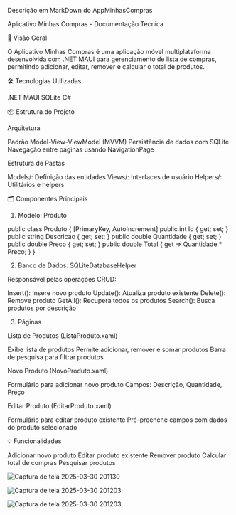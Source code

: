 Descrição em MarkDown do AppMinhasCompras

Aplicativo Minhas Compras - Documentação Técnica

🚀 Visão Geral

O Aplicativo Minhas Compras é uma aplicação móvel multiplataforma desenvolvida com
.NET MAUI para gerenciamento de lista de compras, permitindo adicionar, editar, remover
e calcular o total de produtos.

🛠 Tecnologias Utilizadas

.NET MAUI
SQLite
C#

📦 Estrutura do Projeto

Arquitetura

Padrão Model-View-ViewModel (MVVM)
Persistência de dados com SQLite
Navegação entre páginas usando NavigationPage

Estrutura de Pastas

Models/: Definição das entidades
Views/: Interfaces de usuário
Helpers/: Utilitários e helpers

🗂 Componentes Principais

1. Modelo: Produto

public class Produto
{
    [PrimaryKey, AutoIncrement]
    public int Id { get; set; }
    public string Descricao { get; set; }
    public double Quantidade { get; set; }
    public double Preco { get; set; }
    public double Total { get => Quantidade * Preco; }
}

2. Banco de Dados: SQLiteDatabaseHelper

Responsável pelas operações CRUD:

Insert(): Insere novo produto
Update(): Atualiza produto existente
Delete(): Remove produto
GetAll(): Recupera todos os produtos
Search(): Busca produtos por descrição

3. Páginas

Lista de Produtos (ListaProduto.xaml)

Exibe lista de produtos
Permite adicionar, remover e somar produtos
Barra de pesquisa para filtrar produtos

Novo Produto (NovoProduto.xaml)

Formulário para adicionar novo produto
Campos: Descrição, Quantidade, Preço

Editar Produto (EditarProduto.xaml)

Formulário para editar produto existente
Pré-preenche campos com dados do produto selecionado

💡 Funcionalidades

Adicionar novo produto
Editar produto existente
Remover produto
Calcular total de compras
Pesquisar produtos

![Captura de tela 2025-03-30 201130](https://github.com/user-attachments/assets/d60d483b-2232-4425-9d20-4f75e4e03050)

![Captura de tela 2025-03-30 201203](https://github.com/user-attachments/assets/1f8d0ca2-be19-4190-a842-ac8db9609a01)

![Captura de tela 2025-03-30 201203](https://github.com/user-attachments/assets/1d8fe123-f4ce-4697-bf96-1444b1ea1b22)
